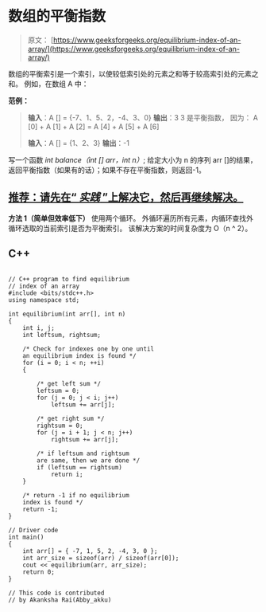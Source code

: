 # 数组的平衡指数

> 原文： [https://www.geeksforgeeks.org/equilibrium-index-of-an-array/](https://www.geeksforgeeks.org/equilibrium-index-of-an-array/)

数组的平衡索引是一个索引，以使较低索引处的元素之和等于较高索引处的元素之和。 例如，在数组 A 中：

**范例：**

> **输入**：A [] = {-7、1、5、2，-4、3、0}
> **输出**：3
> 3 是平衡指数， 因为：
> A [0] + A [1] + A [2] = A [4] + A [5] + A [6]
> 
> **输入**：A [] = {1、2、3}
> **输出**：-1

写一个函数 *int balance（int [] arr，int n）*; 给定大小为 n 的序列 arr []的结果，返回平衡指数（如果有的话）；如果不存在平衡指数，则返回-1。

## [推荐：请先在“ ***<u>实践</u>*** ”上解决它，然后再继续解决。](https://practice.geeksforgeeks.org/problems/equilibrium-point/0)

**方法 1（简单但效率低下）**
使用两个循环。 外循环遍历所有元素，内循环查找外循环选取的当前索引是否为平衡索引。 该解决方案的时间复杂度为 O（n ^ 2）。

## C++ 

```

// C++ program to find equilibrium 
// index of an array 
#include <bits/stdc++.h> 
using namespace std; 

int equilibrium(int arr[], int n) 
{ 
    int i, j; 
    int leftsum, rightsum; 

    /* Check for indexes one by one until  
    an equilibrium index is found */
    for (i = 0; i < n; ++i)  
    {      

        /* get left sum */
        leftsum = 0;  
        for (j = 0; j < i; j++) 
            leftsum += arr[j]; 

        /* get right sum */
        rightsum = 0;  
        for (j = i + 1; j < n; j++) 
            rightsum += arr[j]; 

        /* if leftsum and rightsum   
        are same, then we are done */
        if (leftsum == rightsum) 
            return i; 
    } 

    /* return -1 if no equilibrium  
    index is found */
    return -1; 
} 

// Driver code 
int main() 
{ 
    int arr[] = { -7, 1, 5, 2, -4, 3, 0 }; 
    int arr_size = sizeof(arr) / sizeof(arr[0]); 
    cout << equilibrium(arr, arr_size); 
    return 0; 
} 

// This code is contributed  
// by Akanksha Rai(Abby_akku) 

```
